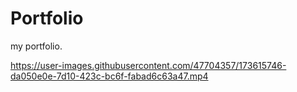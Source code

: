 # Portfolio
my portfolio.



https://user-images.githubusercontent.com/47704357/173615746-da050e0e-7d10-423c-bc6f-fabad6c63a47.mp4


